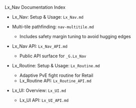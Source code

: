 Lx_Nav Documentation Index

- Lx_Nav: Setup & Usage: `Lx_Nav.md`
- Multi-tile pathfinding: `nav-multitile.md`
  - Includes safety margin tuning to avoid hugging edges
 
 - Lx_Nav API: `Lx_Nav_API.md`
   - Public API surface for `_G.Lx_Nav`

- Lx_Routine: Setup & Usage: `Lx_Routine.md`
  - Adaptive PvE fight routine for Retail
  - Lx_Routine API: `Lx_Routine_API.md`


- Lx_UI: Overview: `Lx_UI.md`
  - Lx_UI API: `Lx_UI_API.md`



